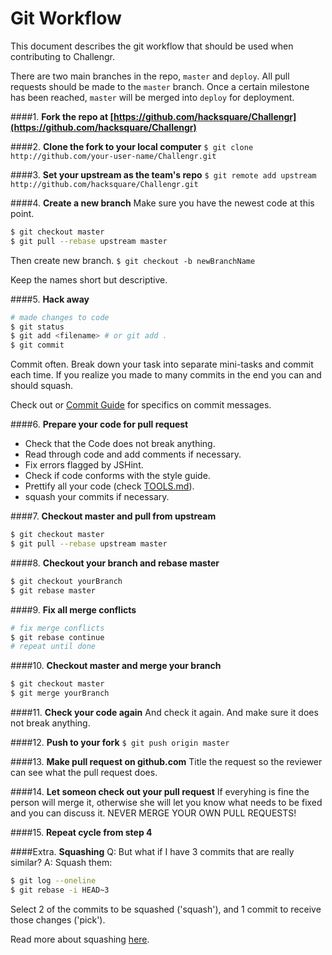# Git Workflow

This document describes the git workflow that should be used when contributing to Challengr.

There are two main branches in the repo, `master` and `deploy`. All pull requests should be made to the `master` branch. Once a certain milestone has been reached, `master` will be merged into `deploy` for deployment.

####1. **Fork the repo at [https://github.com/hacksquare/Challengr](https://github.com/hacksquare/Challengr)**

####2. **Clone the fork to your local computer**
  `$ git clone http://github.com/your-user-name/Challengr.git`

####3. **Set your upstream as the team's repo**
  `$ git remote add upstream http://github.com/hacksquare/Challengr.git`

####4. **Create a new branch**
  Make sure you have the newest code at this point.
  ```sh
  $ git checkout master
  $ git pull --rebase upstream master
  ```

  Then create new branch.
  `$ git checkout -b newBranchName`

  Keep the names short but descriptive.

####5. **Hack away**
  ```sh
  # made changes to code
  $ git status
  $ git add <filename> # or git add .
  $ git commit
  ```

  Commit often. Break down your task into separate mini-tasks and commit each time. If you realize you made to many commits in the end you can and should squash.

  Check out or [Commit Guide](COMMIT-MESSAGES.md) for specifics on commit messages.

####6. **Prepare your code for pull request**
  - Check that the Code does not break anything.
  - Read through code and add comments if necessary.
  - Fix errors flagged by JSHint.
  - Check if code conforms with the style guide.
  - Prettify all your code (check [TOOLS.md](TOOLS.md)).
  - squash your commits if necessary.

####7. **Checkout master and pull from upstream**
  ```sh
  $ git checkout master
  $ git pull --rebase upstream master
  ```

####8. **Checkout your branch and rebase master**
  ```sh
  $ git checkout yourBranch
  $ git rebase master
  ```

####9. **Fix all merge conflicts**
  ```sh
  # fix merge conflicts
  $ git rebase continue
  # repeat until done
  ```
####10. **Checkout master and merge your branch**
  ```sh
  $ git checkout master
  $ git merge yourBranch
  ```

####11. **Check your code again**
  And check it again. And make sure it does not break anything.

####12. **Push to your fork**
  `$ git push origin master`

####13. **Make pull request on github.com**
  Title the request so the reviewer can see what the pull request does.

####14. **Let someon check out your pull request**
  If everyhing is fine the person will merge it, otherwise she will let you know what needs to be fixed and you can discuss it. NEVER MERGE YOUR OWN PULL REQUESTS!

####15. **Repeat cycle from step 4**

####Extra. **Squashing**
  Q: But what if I have 3 commits that are really similar?
  A: Squash them:

  ```sh
  $ git log --oneline
  $ git rebase -i HEAD~3
  ```

  Select 2 of the commits to be squashed ('squash'), and 1 commit to receive those changes ('pick').
  
  Read more about squashing [here](https://git-scm.com/book/en/v2/Git-Tools-Rewriting-History).
